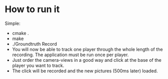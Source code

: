 # How to run it
Simple:  
* cmake .
* make
* ./Groundtruth Record
* You will now be able to track one player through the whole length of the recording. The application must be run once per player.
* Just order the camera-views in a good way and click at the base of the player you want to track.
* The click will be recorded and the new pictures (500ms later) loaded.
